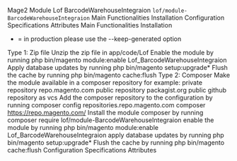 Mage2 Module Lof BarcodeWarehouseIntegraion
``lof/module-BarcodeWarehouseIntegraion``
Main Functionalities
Installation
Configuration
Specifications
Attributes
Main Functionalities
Installation
* = in production please use the --keep-generated option

Type 1: Zip file
Unzip the zip file in app/code/Lof
Enable the module by running php bin/magento module:enable Lof_BarcodeWarehouseIntegraion
Apply database updates by running php bin/magento setup:upgrade*
Flush the cache by running php bin/magento cache:flush
Type 2: Composer
Make the module available in a composer repository for example:
private repository repo.magento.com
public repository packagist.org
public github repository as vcs
Add the composer repository to the configuration by running composer config repositories.repo.magento.com composer https://repo.magento.com/
Install the module composer by running composer require lof/module-BarcodeWarehouseIntegraion
enable the module by running php bin/magento module:enable Lof_BarcodeWarehouseIntegraion
apply database updates by running php bin/magento setup:upgrade*
Flush the cache by running php bin/magento cache:flush
Configuration
Specifications
Attributes